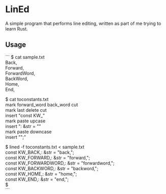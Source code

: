 # LinEd

A simple program that performs line editing, written as part of me trying to learn Rust.  

## Usage 

´´´
$ cat sample.txt  
    Back,  
    Forward,  
    ForwardWord,  
    BackWord,  
    Home,  
    End,  
  
$ cat toconstants.txt  
mark forward_word back_word cut  
mark last delete cut  
insert "const KW_"  
mark paste upcase  
insert ": &str = \""  
mark paste downcase  
insert "\";"  
  
$ lined -f toconstants.txt < sample.txt  
const KW_BACK,: &str = "back,";  
const KW_FORWARD,: &str = "forward,";  
const KW_FORWARDWORD,: &str = "forwardword,";  
const KW_BACKWORD,: &str = "backword,";  
const KW_HOME,: &str = "home,";  
const KW_END,: &str = "end,";  
$  
´´´